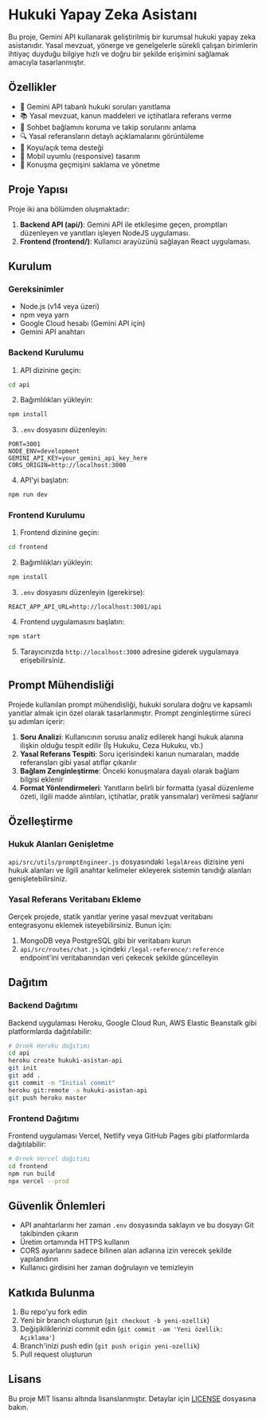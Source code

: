 # Hukuki Yapay Zeka Asistanı

Bu proje, Gemini API kullanarak geliştirilmiş bir kurumsal hukuki yapay zeka asistanıdır. Yasal mevzuat, yönerge ve genelgelerle sürekli çalışan birimlerin ihtiyaç duyduğu bilgiye hızlı ve doğru bir şekilde erişimini sağlamak amacıyla tasarlanmıştır.

## Özellikler

- 🧠 Gemini API tabanlı hukuki soruları yanıtlama
- 📚 Yasal mevzuat, kanun maddeleri ve içtihatlara referans verme
- 💬 Sohbet bağlamını koruma ve takip sorularını anlama
- 🔍 Yasal referansların detaylı açıklamalarını görüntüleme
- 🌙 Koyu/açık tema desteği
- 📱 Mobil uyumlu (responsive) tasarım
- 💾 Konuşma geçmişini saklama ve yönetme

## Proje Yapısı

Proje iki ana bölümden oluşmaktadır:

1. **Backend API (api/)**: Gemini API ile etkileşime geçen, promptları düzenleyen ve yanıtları işleyen NodeJS uygulaması.
2. **Frontend (frontend/)**: Kullanıcı arayüzünü sağlayan React uygulaması.

## Kurulum

### Gereksinimler

- Node.js (v14 veya üzeri)
- npm veya yarn
- Google Cloud hesabı (Gemini API için)
- Gemini API anahtarı

### Backend Kurulumu

1. API dizinine geçin:
```bash
cd api
```

2. Bağımlılıkları yükleyin:
```bash
npm install
```

3. `.env` dosyasını düzenleyin:
```
PORT=3001
NODE_ENV=development
GEMINI_API_KEY=your_gemini_api_key_here
CORS_ORIGIN=http://localhost:3000
```

4. API'yi başlatın:
```bash
npm run dev
```

### Frontend Kurulumu

1. Frontend dizinine geçin:
```bash
cd frontend
```

2. Bağımlılıkları yükleyin:
```bash
npm install
```

3. `.env` dosyasını düzenleyin (gerekirse):
```
REACT_APP_API_URL=http://localhost:3001/api
```

4. Frontend uygulamasını başlatın:
```bash
npm start
```

5. Tarayıcınızda `http://localhost:3000` adresine giderek uygulamaya erişebilirsiniz.

## Prompt Mühendisliği

Projede kullanılan prompt mühendisliği, hukuki sorulara doğru ve kapsamlı yanıtlar almak için özel olarak tasarlanmıştır. Prompt zenginleştirme süreci şu adımları içerir:

1. **Soru Analizi**: Kullanıcının sorusu analiz edilerek hangi hukuk alanına ilişkin olduğu tespit edilir (İş Hukuku, Ceza Hukuku, vb.)
2. **Yasal Referans Tespiti**: Soru içerisindeki kanun numaraları, madde referansları gibi yasal atıflar çıkarılır
3. **Bağlam Zenginleştirme**: Önceki konuşmalara dayalı olarak bağlam bilgisi eklenir
4. **Format Yönlendirmeleri**: Yanıtların belirli bir formatta (yasal düzenleme özeti, ilgili madde alıntıları, içtihatlar, pratik yansımalar) verilmesi sağlanır

## Özelleştirme

### Hukuk Alanları Genişletme

`api/src/utils/promptEngineer.js` dosyasındaki `legalAreas` dizisine yeni hukuk alanları ve ilgili anahtar kelimeler ekleyerek sistemin tanıdığı alanları genişletebilirsiniz.

### Yasal Referans Veritabanı Ekleme

Gerçek projede, statik yanıtlar yerine yasal mevzuat veritabanı entegrasyonu eklemek isteyebilirsiniz. Bunun için:

1. MongoDB veya PostgreSQL gibi bir veritabanı kurun
2. `api/src/routes/chat.js` içindeki `/legal-reference/:reference` endpoint'ini veritabanından veri çekecek şekilde güncelleyin

## Dağıtım

### Backend Dağıtımı

Backend uygulaması Heroku, Google Cloud Run, AWS Elastic Beanstalk gibi platformlarda dağıtılabilir:

```bash
# Örnek Heroku dağıtımı
cd api
heroku create hukuki-asistan-api
git init
git add .
git commit -m "Initial commit"
heroku git:remote -a hukuki-asistan-api
git push heroku master
```

### Frontend Dağıtımı

Frontend uygulaması Vercel, Netlify veya GitHub Pages gibi platformlarda dağıtılabilir:

```bash
# Örnek Vercel dağıtımı
cd frontend
npm run build
npx vercel --prod
```

## Güvenlik Önlemleri

- API anahtarlarını her zaman `.env` dosyasında saklayın ve bu dosyayı Git takibinden çıkarın
- Üretim ortamında HTTPS kullanın
- CORS ayarlarını sadece bilinen alan adlarına izin verecek şekilde yapılandırın
- Kullanıcı girdisini her zaman doğrulayın ve temizleyin

## Katkıda Bulunma

1. Bu repo'yu fork edin
2. Yeni bir branch oluşturun (`git checkout -b yeni-ozellik`)
3. Değişikliklerinizi commit edin (`git commit -am 'Yeni özellik: Açıklama'`)
4. Branch'inizi push edin (`git push origin yeni-ozellik`)
5. Pull request oluşturun

## Lisans

Bu proje MIT lisansı altında lisanslanmıştır. Detaylar için [LICENSE](LICENSE) dosyasına bakın.